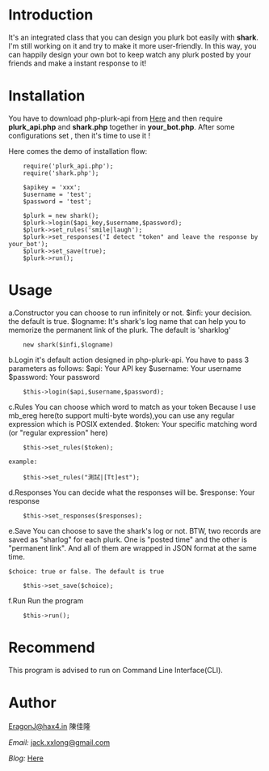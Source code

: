 Introduction
============

It's an integrated class that you can design you plurk bot easily with **shark**. I'm still working on it and try to make it more user-friendly. In this way, you can happily design your own bot to keep watch any plurk posted by your friends and make a instant response to it!

Installation
============

You have to download php-plurk-api from [Here](http://code.google.com/p/php-plurk-api/) and then require **plurk_api.php**
and **shark.php** together in **your_bot.php**. After some configurations set , then it's time to use it !

Here comes the demo of installation flow:

		require('plurk_api.php');
		require('shark.php');

		$apikey = 'xxx';
		$username = 'test';
		$password = 'test';

		$plurk = new shark();
		$plurk->login($api_key,$username,$password);
		$plurk->set_rules('smile|laugh'); 
		$plurk->set_responses('I detect "token" and leave the response by your_bot');
		$plurk->set_save(true);
		$plurk->run();

Usage
=====

a.Constructor
	you can choose to run infinitely or not.
	$infi: your decision. the default is true.
	$logname: It's shark's log name that can help you to memorize the permanent link of the plurk. The default is 'sharklog'
	
		new shark($infi,$logname)

b.Login
	it's default action designed in php-plurk-api. You have to pass 3 parameters as follows:
	$api: Your API key
	$username: Your username
	$password: Your password

		$this->login($api,$username,$password);

c.Rules
	You can choose which word to match as your token
	Because I use mb_ereg here(to support multi-byte words),you can use any regular expression which is POSIX extended.
	$token: Your specific matching word (or "regular expression" here)

		$this->set_rules($token);

	example:
		
		$this->set_rules("測試|[Tt]est");

d.Responses
	You can decide what the responses will be.
	$response: Your response

		$this->set_responses($responses);

e.Save
	You can choose to save the shark's log or not. BTW, two records are saved as "sharlog" for each plurk. 
	One is "posted time" and the other is "permanent link". And all of them are wrapped in JSON format at the same time.

	$choice: true or false. The default is true

		$this->set_save($choice);

f.Run
	Run the program
		
		$this->run();
		
Recommend
=========
This program is advised to run on Command Line Interface(CLI).

Author
======

EragonJ@hax4.in 陳佳隆

*Email:* jack.xxlong@gmail.com

*Blog:* [Here](http://eragonj.hax4.in)
